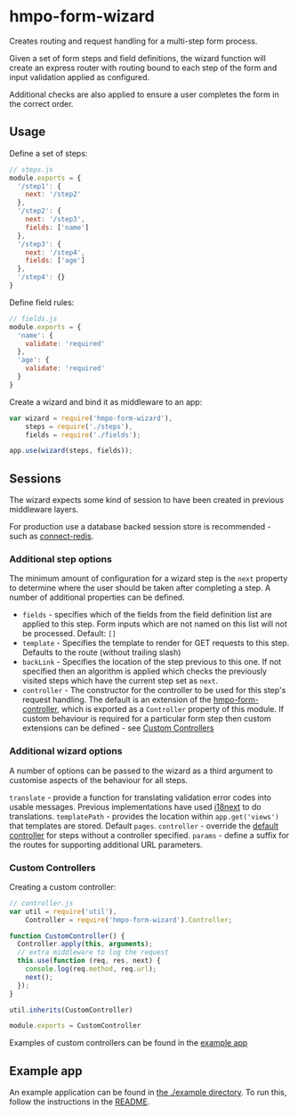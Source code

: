 # hmpo-form-wizard

Creates routing and request handling for a multi-step form process.

Given a set of form steps and field definitions, the wizard function will create an express router with routing bound to each step of the form and input validation applied as configured.

Additional checks are also applied to ensure a user completes the form in the correct order.

## Usage

Define a set of steps:

```javascript
// steps.js
module.exports = {
  '/step1': {
    next: '/step2'
  },
  '/step2': {
    next: '/step3',
    fields: ['name']
  },
  '/step3': {
    next: '/step4',
    fields: ['age']
  },
  '/step4': {}
}
```

Define field rules:

```javascript
// fields.js
module.exports = {
  'name': {
    validate: 'required'
  },
  'age': {
    validate: 'required'
  }
}
```

Create a wizard and bind it as middleware to an app:

```javascript
var wizard = require('hmpo-form-wizard'),
    steps = require('./steps'),
    fields = require('./fields');

app.use(wizard(steps, fields));
```

## Sessions

The wizard expects some kind of session to have been created in previous middleware layers.

For production use a database backed session store is recommended - such as [connect-redis](https://github.com/tj/connect-redis).

### Additional step options

The minimum amount of configuration for a wizard step is the `next` property to determine where the user should be taken after completing a step. A number of additional properties can be defined.

* `fields` - specifies which of the fields from the field definition list are applied to this step. Form inputs which are not named on this list will not be processed. Default: `[]`
* `template` - Specifies the template to render for GET requests to this step. Defaults to the route (without trailing slash)
* `backLink` - Specifies the location of the step previous to this one. If not specified then an algorithm is applied which checks the previously visited steps which have the current step set as `next`.
* `controller` - The constructor for the controller to be used for this step's request handling. The default is an extension of the [hmpo-form-controller](https://www.npmjs.com/package/hmpo-form-controller), which is exported as a `Controller` property of this module. If custom behaviour is required for a particular form step then custom extensions can be defined - see [Custom Controllers](#custom-controllers)

### Additional wizard options

A number of options can be passed to the wizard as a third argument to customise aspects of the behaviour for all steps.

`translate` - provide a function for translating validation error codes into usable messages. Previous implementations have used [i18next](https://www.npmjs.com/package/i18next) to do translations.
`templatePath` - provides the location within `app.get('views')` that templates are stored. Default `pages`.
`controller` - override the [default controller](./lib/controller.js) for steps without a controller specified.
`params` - define a suffix for the routes for supporting additional URL parameters.

### Custom Controllers

Creating a custom controller:

```javascript
// controller.js
var util = require('util'),
    Controller = require('hmpo-form-wizard').Controller;

function CustomController() {
  Controller.apply(this, arguments);
  // extra middleware to log the request
  this.use(function (req, res, next) {
    console.log(req.method, req.url);
    next();
  });
}

util.inherits(CustomController)

module.exports = CustomController
```

Examples of custom controllers can be found in the [example app](./example/controllers)

## Example app

An example application can be found in [the ./example directory](./example). To run this, follow the instructions in the [README](./example/README.md).
